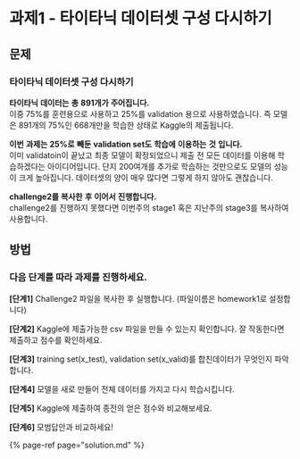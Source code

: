 # 과제1 - 타이타닉 데이터셋 구성 다시하기

## 문제

### 타이타닉 데이터셋 구성 다시하기

**타이타닉** **데이터는** **총** **891개가** **주어집니다.**  
이중 75%를 훈련용으로 사용하고 25%를 validation 용으로 사용하였습니다. 즉 모델은 891개의 75%인 668개만을 학습한 상태로 Kaggle의 제출됩니다.

**이번** **과제는** **25%로** **빼둔** **validation set도** **학습에** **이용하는** **것** **입니다.**  
이미 validatoin이 끝났고 최종 모델이 확정되었으니 제출 전 모든 데이터를 이용해 학습하겠다는 아이디어입니다. 단지 200여개를 추가로 학습하는 것만으로도 모델의 성능이 크게 높아집니다. 데이터셋의 양이 매우 많다면 그렇게 하지 않아도 괜찮습니다.

**challenge2를** **복사한** **후** **이어서** **진행합니다.**  
challenge2를 진행하지 못했다면 이번주의 stage1 혹은 지난주의 stage3를 복사하여 사용합니다.

## **방법**

### **다음** **단계를** **따라** **과제를** **진행하세요.**

**\[단계1\]** Challenge2 파일을 복사한 후 실행합니다. \(파일이름은 homework1로 설정합니다\)

**\[단계2\]** Kaggle에 제출가능한 csv 파일을 만들 수 있는지 확인합니다. 잘 작동한다면 제출하고 점수를 확인하세요.

**\[단계3\]** training set\(x\_test\), validation set\(x\_valid\)를 합친데이터가 무엇인지 파악합니다.

**\[단계4\]** 모델을 새로 만들어 전체 데이터를 가지고 다시 학습시킵니다.

**\[단계5\]** Kaggle에 제출하여 종전의 얻은 점수와 비교해보세요.

**\[단계6\]** 모범답안과 비교하세요!

{% page-ref page="solution.md" %}

